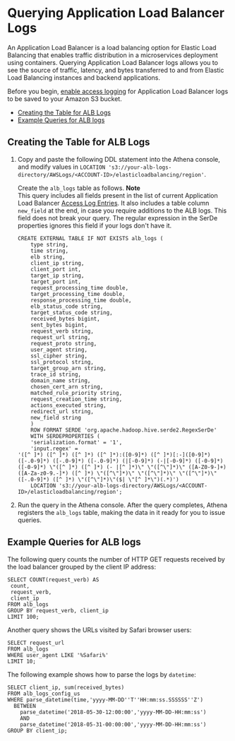 # Querying Application Load Balancer Logs<a name="application-load-balancer-logs"></a>

An Application Load Balancer is a load balancing option for Elastic Load Balancing that enables traffic distribution in a microservices deployment using containers\. Querying Application Load Balancer logs allows you to see the source of traffic, latency, and bytes transferred to and from Elastic Load Balancing instances and backend applications\.

Before you begin, [enable access logging](http://docs.aws.amazon.com/elasticloadbalancing/latest/application/load-balancer-access-logs.html#enable-access-logging) for Application Load Balancer logs to be saved to your Amazon S3 bucket\.
+  [Creating the Table for ALB Logs](#create-alb-table) 
+  [Example Queries for ALB logs](#query-alb-logs-examples) 

## Creating the Table for ALB Logs<a name="create-alb-table"></a>

1. Copy and paste the following DDL statement into the Athena console, and modify values in `LOCATION 's3://your-alb-logs-directory/AWSLogs/<ACCOUNT-ID>/elasticloadbalancing/region'`\. 

   Create the `alb_logs` table as follows\.
**Note**  
This query includes all fields present in the list of current Application Load Balancer [Access Log Entries](http://docs.aws.amazon.com/elasticloadbalancing/latest/application/load-balancer-access-logs.html#access-log-entry-format)\. It also includes a table column `new_field` at the end, in case you require additions to the ALB logs\. This field does not break your query\. The regular expression in the SerDe properties ignores this field if your logs don't have it\. 

   ```
   CREATE EXTERNAL TABLE IF NOT EXISTS alb_logs (
       type string,
       time string,
       elb string,
       client_ip string,
       client_port int,
       target_ip string,
       target_port int,
       request_processing_time double,
       target_processing_time double,
       response_processing_time double,
       elb_status_code string,
       target_status_code string,
       received_bytes bigint,
       sent_bytes bigint,
       request_verb string,
       request_url string,
       request_proto string,
       user_agent string,
       ssl_cipher string,
       ssl_protocol string,
       target_group_arn string,
       trace_id string,
       domain_name string,
       chosen_cert_arn string,
       matched_rule_priority string,
       request_creation_time string,
       actions_executed string,
       redirect_url string,
       new_field string
       )
       ROW FORMAT SERDE 'org.apache.hadoop.hive.serde2.RegexSerDe'
       WITH SERDEPROPERTIES (
       'serialization.format' = '1',
       'input.regex' = 
   '([^ ]*) ([^ ]*) ([^ ]*) ([^ ]*):([0-9]*) ([^ ]*)[:-]([0-9]*) ([-.0-9]*) ([-.0-9]*) ([-.0-9]*) (|[-0-9]*) (-|[-0-9]*) ([-0-9]*) ([-0-9]*) \"([^ ]*) ([^ ]*) (- |[^ ]*)\" \"([^\"]*)\" ([A-Z0-9-]+) ([A-Za-z0-9.-]*) ([^ ]*) \"([^\"]*)\" \"([^\"]*)\" \"([^\"]*)\" ([-.0-9]*) ([^ ]*) \"([^\"]*)\"($| \"[^ ]*\")(.*)')
       LOCATION 's3://your-alb-logs-directory/AWSLogs/<ACCOUNT-ID>/elasticloadbalancing/region';
   ```

1. Run the query in the Athena console\. After the query completes, Athena registers the `alb_logs` table, making the data in it ready for you to issue queries\.

## Example Queries for ALB logs<a name="query-alb-logs-examples"></a>

The following query counts the number of HTTP GET requests received by the load balancer grouped by the client IP address:

```
SELECT COUNT(request_verb) AS
 count,
 request_verb,
 client_ip
FROM alb_logs
GROUP BY request_verb, client_ip
LIMIT 100;
```

Another query shows the URLs visited by Safari browser users:

```
SELECT request_url
FROM alb_logs
WHERE user_agent LIKE '%Safari%'
LIMIT 10;
```

The following example shows how to parse the logs by `datetime`:

```
SELECT client_ip, sum(received_bytes)
FROM alb_logs_config_us
WHERE parse_datetime(time,'yyyy-MM-DD''T''HH:mm:ss.SSSSSS''Z')
  BETWEEN 
    parse_datetime('2018-05-30-12:00:00','yyyy-MM-DD-HH:mm:ss')
    AND
    parse_datetime('2018-05-31-00:00:00','yyyy-MM-DD-HH:mm:ss')
GROUP BY client_ip;
```